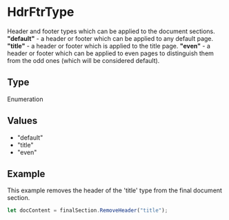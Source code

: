 # HdrFtrType

Header and footer types which can be applied to the document sections.**"default"** - a header or footer which can be applied to any default page.**"title"** - a header or footer which is applied to the title page.**"even"** - a header or footer which can be applied to even pages to distinguish them from the odd ones (which will be considered default).

## Type

Enumeration

## Values

- "default"
- "title"
- "even"


## Example

This example removes the header of the 'title' type from the final document section.

```javascript editor-docx
let docContent = finalSection.RemoveHeader("title");
```
